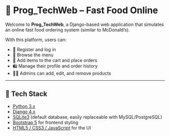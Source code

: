 # 🍔 Prog_TechWeb – Fast Food Online

Welcome to **Prog_TechWeb**, a Django-based web application that simulates an online fast food ordering system (similar to McDonald’s).  

With this platform, users can:

- 👤 Register and log in  
- 📜 Browse the menu  
- 🛒 Add items to the cart and place orders  
- 🛍️ Manage their profile and order history  
- 👨‍🍳 Admins can add, edit, and remove products  

---

## 🚀 Tech Stack

- [Python 3.x](https://www.python.org/)  
- [Django 4.x](https://www.djangoproject.com/)  
- [SQLite3](https://www.sqlite.org/) (default database, easily replaceable with MySQL/PostgreSQL)  
- [Bootstrap 5](https://getbootstrap.com/) for frontend styling  
- [HTML5 / CSS3 / JavaScript](https://developer.mozilla.org/) for the UI  



